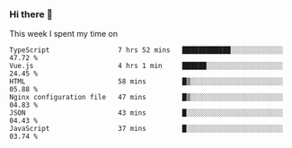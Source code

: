 ### Hi there 👋

<!--
**qiruohan/qiruohan** is a ✨ _special_ ✨ repository because its `README.md` (this file) appears on your GitHub profile.

Here are some ideas to get you started:

- 🔭 I’m currently working on ...
- 🌱 I’m currently learning ...
- 👯 I’m looking to collaborate on ...
- 🤔 I’m looking for help with ...
- 💬 Ask me about ...
- 📫 How to reach me: ...
- 😄 Pronouns: ...
- ⚡ Fun fact: ...
-->

This week I spent my time on 
<!--START_SECTION:waka-->

```text
TypeScript                 7 hrs 52 mins   ████████████░░░░░░░░░░░░░   47.72 %
Vue.js                     4 hrs 1 min     ██████░░░░░░░░░░░░░░░░░░░   24.45 %
HTML                       58 mins         █▒░░░░░░░░░░░░░░░░░░░░░░░   05.88 %
Nginx configuration file   47 mins         █▒░░░░░░░░░░░░░░░░░░░░░░░   04.83 %
JSON                       43 mins         █░░░░░░░░░░░░░░░░░░░░░░░░   04.43 %
JavaScript                 37 mins         █░░░░░░░░░░░░░░░░░░░░░░░░   03.74 %
```

<!--END_SECTION:waka-->
